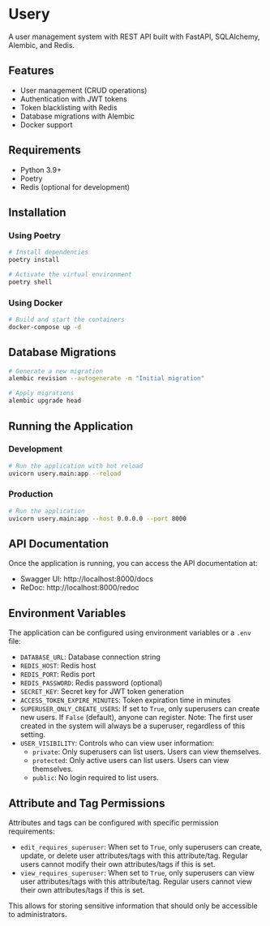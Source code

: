 # Usery

A user management system with REST API built with FastAPI, SQLAlchemy, Alembic, and Redis.

## Features

- User management (CRUD operations)
- Authentication with JWT tokens
- Token blacklisting with Redis
- Database migrations with Alembic
- Docker support

## Requirements

- Python 3.9+
- Poetry
- Redis (optional for development)

## Installation

### Using Poetry

```bash
# Install dependencies
poetry install

# Activate the virtual environment
poetry shell
```

### Using Docker

```bash
# Build and start the containers
docker-compose up -d
```

## Database Migrations

```bash
# Generate a new migration
alembic revision --autogenerate -m "Initial migration"

# Apply migrations
alembic upgrade head
```

## Running the Application

### Development

```bash
# Run the application with hot reload
uvicorn usery.main:app --reload
```

### Production

```bash
# Run the application
uvicorn usery.main:app --host 0.0.0.0 --port 8000
```

## API Documentation

Once the application is running, you can access the API documentation at:

- Swagger UI: http://localhost:8000/docs
- ReDoc: http://localhost:8000/redoc

## Environment Variables

The application can be configured using environment variables or a `.env` file:

- `DATABASE_URL`: Database connection string
- `REDIS_HOST`: Redis host
- `REDIS_PORT`: Redis port
- `REDIS_PASSWORD`: Redis password (optional)
- `SECRET_KEY`: Secret key for JWT token generation
- `ACCESS_TOKEN_EXPIRE_MINUTES`: Token expiration time in minutes
- `SUPERUSER_ONLY_CREATE_USERS`: If set to `True`, only superusers can create new users. If `False` (default), anyone can register. Note: The first user created in the system will always be a superuser, regardless of this setting.
- `USER_VISIBILITY`: Controls who can view user information:
  - `private`: Only superusers can list users. Users can view themselves.
  - `protected`: Only active users can list users. Users can view themselves.
  - `public`: No login required to list users.

## Attribute and Tag Permissions

Attributes and tags can be configured with specific permission requirements:

- `edit_requires_superuser`: When set to `True`, only superusers can create, update, or delete user attributes/tags with this attribute/tag. Regular users cannot modify their own attributes/tags if this is set.
- `view_requires_superuser`: When set to `True`, only superusers can view user attributes/tags with this attribute/tag. Regular users cannot view their own attributes/tags if this is set.

This allows for storing sensitive information that should only be accessible to administrators.